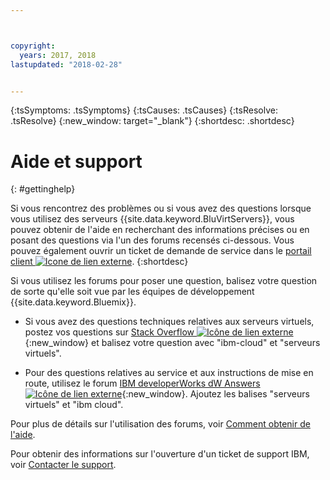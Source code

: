 ```yaml
---



copyright:
  years: 2017, 2018
lastupdated: "2018-02-28"


---
```


<!-- Common attributes used in the template are defined as follows: -->
{:tsSymptoms: .tsSymptoms} 
{:tsCauses: .tsCauses} 
{:tsResolve: .tsResolve} 
{:new_window: target="_blank"}
{:shortdesc: .shortdesc}

<!-- # {{site.data.keyword.blockstorageshort}} troubleshooting
{: #ts} -->
<!-- Provide an appropriate ID above -->

<!-- IN PROGRESS - AUDIENCE BLUE, STAGING ONLY -->


<!-- This is the template for troubleshooting topics.  -->

<!-- The short description section should include the service long name and "Bluemix" for search optimization. Example short description: -->

<!-- Add a heading and content for how to get help and support. Use this template for beta and GA services:  -->
# Aide et support 
{: #gettinghelp}

Si vous rencontrez des problèmes ou si vous avez des questions lorsque vous utilisez des serveurs {{site.data.keyword.BluVirtServers}}, vous pouvez obtenir de l'aide en recherchant des informations précises ou en posant des questions via l'un des forums recensés ci-dessous. Vous pouvez également ouvrir un ticket de demande de service dans le [portail client ![Icone de lien externe](../../icons/launch-glyph.svg "Icône de lien externe")](https://control.softlayer.com/).
{:shortdesc}

Si vous utilisez les forums pour poser une question, balisez votre question de sorte qu'elle soit vue par les équipes de développement {{site.data.keyword.Bluemix}}.
<!--Insert the appropriate Stack Overflow tag for your service for <block-storage> in URL and text below:  -->
* Si vous avez des questions techniques relatives aux serveurs virtuels, postez vos questions sur [Stack Overflow ![Icône de lien externe](../icons/launch-glyph.svg "Icône de lien externe")](http://stackoverflow.com/search?q=virtual-servers+ibm-bluemix){:new_window} et balisez votre question avec "ibm-cloud" et "serveurs virtuels".
<!--Insert the appropriate dW Answers tag for your service for <service_keyword> in URL below:  -->
* Pour des questions relatives au service et aux instructions de mise en route, utilisez le forum [IBM developerWorks dW Answers ![Icône de lien externe](../icons/launch-glyph.svg "Icône de lien externe")](https://developer.ibm.com/answers/topics/virtual-servers.html?smartspace=bluemix){:new_window}. Ajoutez les balises "serveurs virtuels" et "ibm cloud".

Pour plus de détails sur l'utilisation des forums, voir [Comment obtenir de l'aide](https://new-console.eu-gb.bluemix.net/docs/support/index.html#getting-help).

Pour obtenir des informations sur l'ouverture d'un ticket de support IBM, voir [Contacter le support](/docs/get-support/howtogetsupport.html).

